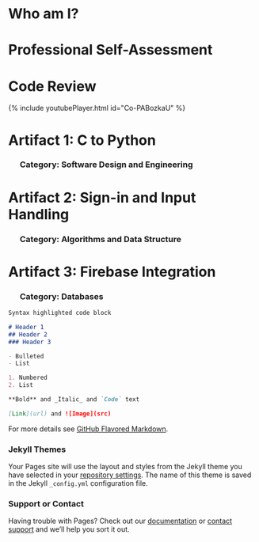 # Who am I?

# Professional Self-Assessment

# Code Review
{% include youtubePlayer.html id="Co-PABozkaU" %}

# Artifact 1: C to Python
  ### &nbsp;&nbsp;&nbsp;&nbsp;&nbsp;&nbsp;Category: Software Design and Engineering
  
# Artifact 2: Sign-in and Input Handling
  ### &nbsp;&nbsp;&nbsp;&nbsp;&nbsp;&nbsp;Category: Algorithms and Data Structure
  
# Artifact 3: Firebase Integration
  ### &nbsp;&nbsp;&nbsp;&nbsp;&nbsp;&nbsp;Category: Databases

```markdown
Syntax highlighted code block

# Header 1
## Header 2
### Header 3

- Bulleted
- List

1. Numbered
2. List

**Bold** and _Italic_ and `Code` text

[Link](url) and ![Image](src)
```

For more details see [GitHub Flavored Markdown](https://guides.github.com/features/mastering-markdown/).

### Jekyll Themes

Your Pages site will use the layout and styles from the Jekyll theme you have selected in your [repository settings](https://github.com/TheRogerDodger/Portfolio/settings). The name of this theme is saved in the Jekyll `_config.yml` configuration file.

### Support or Contact

Having trouble with Pages? Check out our [documentation](https://docs.github.com/categories/github-pages-basics/) or [contact support](https://github.com/contact) and we’ll help you sort it out.
